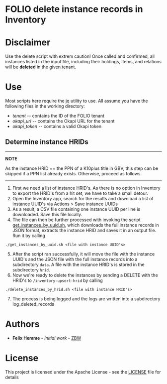 # FOLIO delete instance records in Inventory

# Disclaimer

Use the delete script with extrem caution! Once called and confirmed, all instances listed in the input file, including their holdings, items, and relations will be **deleted** in the given tenant.

# Use

Most scripts here require the jq utility to use. All assume you have the following files in the working directory:

- *tenant* -- contains the ID of the FOLIO tenant
- *okapi_url* -- contains the Okapi URL for the tenant
- *okapi_token* -- contains a valid Okapi token

## Determine instance HRIDs

---
**NOTE**

As the instance HRID == the PPN of a K10plus title in GBV, this step can be skipped if a PPN list already exists. Otherwise, proceed as follows.

---

1. First we need a list of instance HRID's. As there is no option in Inventory to export the HRID's from a hit set, we have to take a small detour.
2. Open the Inventory app, search for the results and download a list of instance UUID's via Actions > Save instance UUIDs
3. As a result, a CSV file containing one instance UUID per line is downloaded. Save this file locally.
4. The file can then be further processed with invoking the script [get_instances_by_uuid.sh](get_instances_by_uuid.sh), which downloads the full instance records in JSON format, extracts the instance HRID and saves it in an output file. Run it by calling

```
./get_instances_by_uuid.sh <file with instance UUID's>
```

5. After the script ran successfully, it will move the file with the instance UUID's and the JSON file with the full instance records into a subdirectory ```data```. A file with the instance HRID's is stored in the subdirectory ```hrid```.
6. Now we're ready to delete the instances by sending a DELETE with the HRID's to ```/inventory-upsert-hrid``` by calling

```
./delete_instances_by_hrid.sh <file with instance HRID's>
```

7. The process is being logged and the logs are written into a subdirectory log_deleted_records


# Authors

* **Felix Hemme** - *Initial work* - [ZBW](https://zbw.eu/de/)

# License

This project is licensed under the Apache License - see the [LICENSE](LICENSE) file for details
